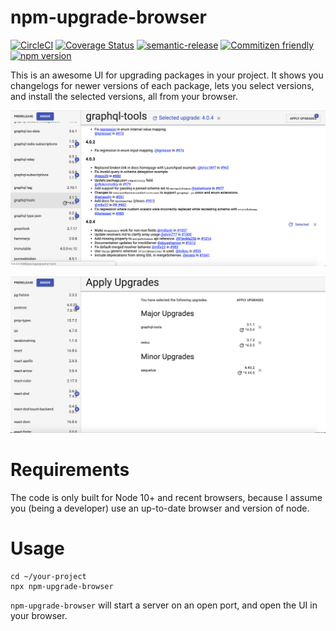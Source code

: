 # npm-upgrade-browser

[![CircleCI](https://circleci.com/gh/jedwards1211/npm-upgrade-browser.svg?style=svg)](https://circleci.com/gh/jedwards1211/npm-upgrade-browser)
[![Coverage Status](https://codecov.io/gh/jedwards1211/npm-upgrade-browser/branch/master/graph/badge.svg)](https://codecov.io/gh/jedwards1211/npm-upgrade-browser)
[![semantic-release](https://img.shields.io/badge/%20%20%F0%9F%93%A6%F0%9F%9A%80-semantic--release-e10079.svg)](https://github.com/semantic-release/semantic-release)
[![Commitizen friendly](https://img.shields.io/badge/commitizen-friendly-brightgreen.svg)](http://commitizen.github.io/cz-cli/)
[![npm version](https://badge.fury.io/js/npm-upgrade-browser.svg)](https://badge.fury.io/js/npm-upgrade-browser)

This is an awesome UI for upgrading packages in your project. It shows you changelogs for newer versions of each package, lets you select versions, and install the selected versions, all from your browser.

![Package View Screenshot](/screenshots/package-view.png)

![Apply Upgrades View screenshot](/screenshots/apply-upgrades-view.png)

# Requirements

The code is only built for Node 10+ and recent browsers, because I assume you
(being a developer) use an up-to-date browser and version of node.

# Usage

```
cd ~/your-project
npx npm-upgrade-browser
```

`npm-upgrade-browser` will start a server on an open port, and open the UI in your
browser.
